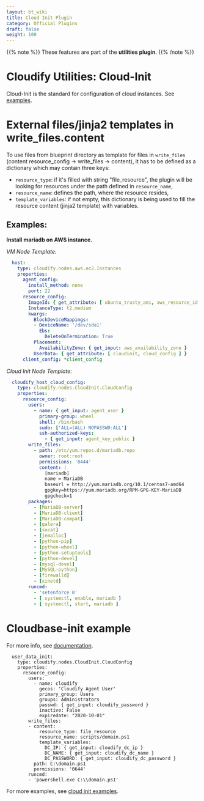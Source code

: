 ```yaml
---
layout: bt_wiki
title: Cloud Init Plugin
category: Official Plugins
draft: false
weight: 100
---
```

{{% note %}}
These features are part of the **utilities plugin**.
{{% /note %}}

# Cloudify Utilities: Cloud-Init

Cloud-Init is the standard for configuration of cloud instances. See [examples](http://cloudinit.readthedocs.io/en/latest/topics/examples.html).


# External files/jinja2 templates in write_files.content

To use files from blueprint directory as template for files in `write_files`
(content resource_config -> write_files -> content), it has to be defined as
a dictionary which may contain three keys:

  * `resource_type`: if it's filled with string "file_resource", the plugin
will be looking for resources under the path defined in `resource_name`,
  * `resource_name`: defines the path, where the resource resides,
  * `template_variables`: if not empty, this dictionary is being used to fill
the resource content (jinja2 template) with variables.


## Examples:

**Install mariadb on AWS instance.**

_VM Node Template:_

```yaml
  host:
    type: cloudify.nodes.aws.ec2.Instances
    properties:
      agent_config:
        install_method: none
        port: 22
      resource_config:
        ImageId: { get_attribute: [ ubuntu_trusty_ami, aws_resource_id ] }
        InstanceType: t2.medium
        kwargs:
          BlockDeviceMappings:
          - DeviceName: '/dev/sda1'
            Ebs:
              DeleteOnTermination: True
          Placement:
            AvailabilityZone: { get_input: aws_availability_zone }
          UserData: { get_attribute: [ cloudinit, cloud_config ] }
      client_config: *client_config
```

_Cloud Init Node Template:_


```yaml
  cloudify_host_cloud_config:
    type: cloudify.nodes.CloudInit.CloudConfig
    properties:
      resource_config:
        users:
          - name: { get_input: agent_user }
            primary-group: wheel
            shell: /bin/bash
            sudo: ['ALL=(ALL) NOPASSWD:ALL']
            ssh-authorized-keys:
              - { get_input: agent_key_public }
        write_files:
          - path: /etc/yum.repos.d/mariadb.repo
            owner: root:root
            permissions: '0444'
            content: |
              [mariadb]
              name = MariaDB
              baseurl = http://yum.mariadb.org/10.1/centos7-amd64
              gpgkey=https://yum.mariadb.org/RPM-GPG-KEY-MariaDB
              gpgcheck=1
        packages:
          - [MariaDB-server]
          - [MariaDB-client]
          - [MariaDB-compat]
          - [galera]
          - [socat]
          - [jemalloc]
          - [python-pip]
          - [python-wheel]
          - [python-setuptools]
          - [python-devel]
          - [mysql-devel]
          - [MySQL-python]
          - [firewalld]
          - [xinetd]
        runcmd:
          - 'setenforce 0'
          - [ systemctl, enable, mariadb ]
          - [ systemctl, start, mariadb ]
```



# Cloudbase-init example

For more info, see [documentation](https://cloudbase-init.readthedocs.io/en/latest/userdata.html).

```
  user_data_init:
    type: cloudify.nodes.CloudInit.CloudConfig
    properties:
      resource_config:
        users:
          - name: cloudify
            gecos: 'Cloudify Agent User'
            primary_group: Users
            groups: Administrators
            passwd: { get_input: cloudify_password }
            inactive: False
            expiredate: "2020-10-01"
        write_files:
        - content:
            resource_type: file_resource
            resource_name: scripts/domain.ps1
            template_variables:
              DC_IP: { get_input: cloudify_dc_ip }
              DC_NAME: { get_input: cloudify_dc_name }
              DC_PASSWORD: { get_input: cloudify_dc_password }
          path: C:\domain.ps1
          permissions: '0644'
        runcmd:
        - 'powershell.exe C:\\domain.ps1'
```


For more examples, see [cloud init examples](https://github.com/cloudify-community/blueprint-examples/tree/master/utilities-examples/cloudify_cloudinit).